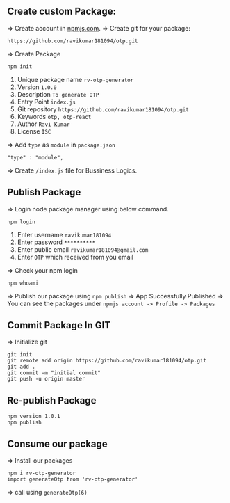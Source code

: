 ## Create custom Package:
=> Create account in [npmjs.com](https://www.npmjs.com/).
=> Create git for your package:
````
https://github.com/ravikumar181094/otp.git
````
=> Create Package
````
npm init
````
1. Unique package name `rv-otp-generator`
2. Version `1.0.0`
3. Description `To generate OTP`
4. Entry Point `index.js`
5. Git repository `https://github.com/ravikumar181094/otp.git`
6. Keywords `otp, otp-react`
7. Author `Ravi Kumar`
8. License `ISC`

=> Add `type` as `module` in `package.json`
````
"type" : "module",
````
=> Create `/index.js` file for Bussiness Logics.

## Publish Package

=> Login node package manager using below command.
````
npm login
````
1. Enter username `ravikumar181094`
2. Enter password `**********`
3. Enter public email `ravikumar181094@gmail.com`
4. Enter `OTP` which received from you email

=> Check your npm login
````
npm whoami
````
=> Publish our package using `npm publish`
=> App Successfully Published
=> You can see the packages under `npmjs account -> Profile -> Packages`

## Commit Package In GIT

=> Initialize git 
````
git init
git remote add origin https://github.com/ravikumar181094/otp.git
git add .
git commit -m "initial commit"
git push -u origin master
````
## Re-publish Package
````
npm version 1.0.1
npm publish
````
## Consume our package

=> Install our packages
````
npm i rv-otp-generator
import generateOtp from 'rv-otp-generator'
````
=> call using `generateOtp(6)`



